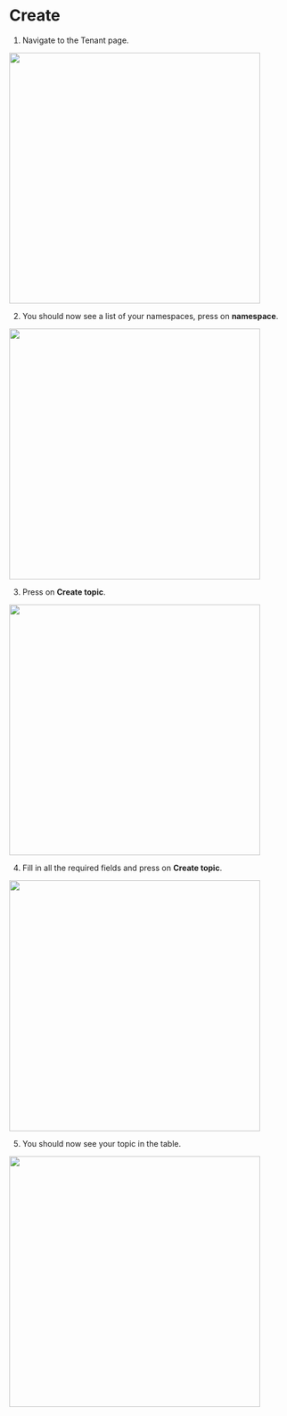 # Create

1. Navigate to the Tenant page.

  <img style="width: 450px" src="./assets/step-1.png" />

2. You should now see a list of your namespaces, press on **namespace**.

  <img style="width: 450px" src="./assets/step-2.png" />

3. Press on **Create topic**.

  <img style="width: 450px" src="./assets/step-3.png" />

4. Fill in all the required fields and press on **Create topic**.

  <img style="width: 450px" src="./assets/step-4.png" />

5. You should now see your topic in the table.

  <img style="width: 450px" src="./assets/step-5.png" />
